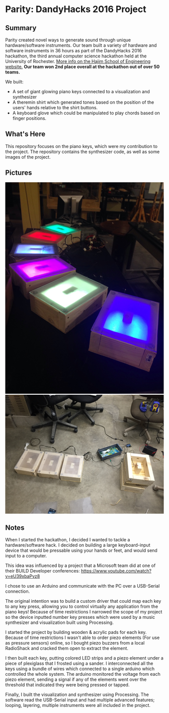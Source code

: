 # Parity: DandyHacks 2016 Project
## Summary

Parity created novel ways to generate sound through unique hardware/software instruments. Our team built a variety of hardware and software instruments in 36 hours as part of the DandyHacks 2016 hackathon, the third annual computer science hackathon held at the University of Rochester. [More info on the Hajim School of Engineering website.](http://www.hajim.rochester.edu/news/2016-04-21_dandyhacks.html) __Our team won 2nd place overall at the hackathon out of over 50 teams.__

We built:
- A set of giant glowing piano keys connected to a visualization and synthesizer
- A theremin shirt which generated tones based on the position of the users' hands relative to the shirt buttons.
- A keyboard glove which could be manipulated to play chords based on finger positions.

## What's Here

This repository focuses on the piano keys, which were my contribution to the project. The repository contains the synthesizer code, as well as some images of the project.

## Pictures
![Picture 3](/Images/picture3.jpg)
![Picture 2](/Images/picture2.jpg)

## Notes

When I started the hackathon, I decided I wanted to tackle a hardware/software hack. I decided on building a large keyboard-input device that would be pressable using your hands or feet, and would send input to a computer. 

This idea was influenced by a project that a Microsoft team did at one of their BUILD Developer conferences: https://www.youtube.com/watch?v=eU39xbaPvz8

I chose to use an Arduino and communicate with the PC over a USB-Serial connection.

The original intention was to build a custom driver that could map each key to any key press, allowing you to control virtually any application from the piano keys! Because of time restrictions I narrowed the scope of my project so the device inputted number key presses which were used by a music synthesizer and visualization built using Processing.

I started the project by building wooden & acrylic pads for each key. Because of time restrictions I wasn't able to order piezo elements (For use as pressure sensors) online, so I bought piezo buzzers from a local RadioShack and cracked them open to extract the element.

I then built each key, putting colored LED strips and a piezo element under a piece of plexiglass that I frosted using a sander. I interconnected all the keys using a bundle of wires which connected to a single arduino which controlled the whole system. The arduino monitored the voltage from each piezo element, sending a signal if any of the elements went over the threshold that indicated they were being pressed or tapped.

Finally, I built the visualization and synthesizer using Processing. The software read the USB-Serial input and had multiple advanced features; looping, layering, multiple instruments were all included in the project.
